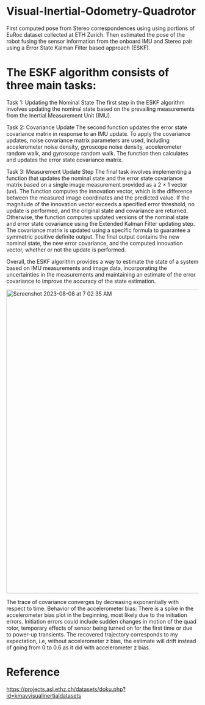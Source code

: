 # Visual-Inertial-Odometry-Quadrotor

First computed pose from Stereo correspondences using using portions of EuRoc dataset collected at ETH Zurich. Then
estimated the pose of the robot fusing the sensor information from the onboard IMU and Stereo pair using a Error State
Kalman Filter based approach (ESKF).

# The ESKF algorithm consists of three main tasks:

Task 1: Updating the Nominal State
The first step in the ESKF algorithm involves updating the nominal state based on the prevailing measurements from the Inertial Measurement Unit (IMU).

Task 2: Covariance Update
The second function updates the error state covariance matrix in response to an IMU update. To apply the covariance updates, noise covariance matrix parameters are used, including accelerometer noise density, gyroscope noise density, accelerometer random walk, and gyroscope random walk. The function then calculates and updates the error state covariance matrix.

Task 3: Measurement Update Step
The final task involves implementing a function that updates the nominal state and the error state covariance matrix based on a single image measurement provided as a 2 × 1 vector (uv). The function computes the innovation vector, which is the difference between the measured image coordinates and the predicted value. If the magnitude of the innovation vector exceeds a specified error threshold, no update is performed, and the original state and covariance are returned. Otherwise, the function computes updated versions of the nominal state and error state covariance using the Extended Kalman Filter updating step. The covariance matrix is updated using a specific formula to guarantee a symmetric positive definite output. The final output contains the new nominal state, the new error covariance, and the computed innovation vector, whether or not the update is performed.

Overall, the ESKF algorithm provides a way to estimate the state of a system based on IMU measurements and image data, incorporating the uncertainties in the measurements and maintaining an estimate of the error covariance to improve the accuracy of the state estimation.

<img width="794" alt="Screenshot 2023-08-08 at 7 02 35 AM" src="https://github.com/RenuReddyK/Visual-Inertial-Odometry-EuRoc-dataset/assets/68454938/5438af2f-abdf-47a0-a2c1-49adc4db28c7">

The trace of covariance converges by decreasing exponentially with respect to time. Behavior of the accelerometer bias: There is a spike in the accelerometer bias plot in the beginning, most likely due to the initiation errors. Initiation errors could include sudden changes in motion of the quad rotor, temporary effects of sensor being turned on for the first time or due to power-up transients. The recovered trajectory corresponds to my expectation, i.e, without accelerometer z bias, the estimate will drift instead of going from 0 to 0.6 as it did with accelerometer z bias.

# Reference
https://projects.asl.ethz.ch/datasets/doku.php?id=kmavvisualinertialdatasets
